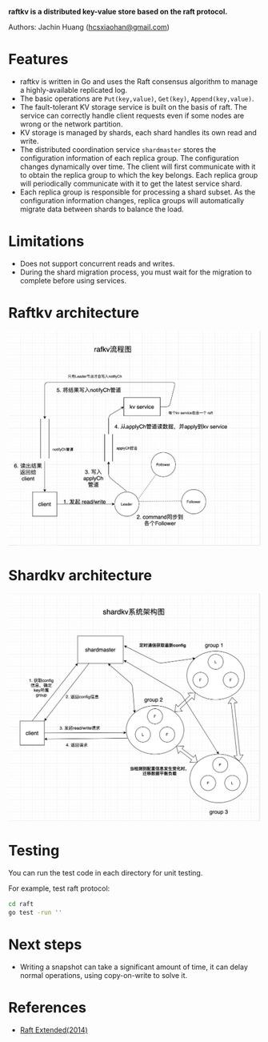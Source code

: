 **raftkv is a distributed key-value store based on the raft protocol.**

Authors: Jachin Huang (hcsxiaohan@gmail.com)

# Features
* raftkv is written in Go and uses the Raft consensus algorithm to manage a highly-available replicated log.
* The basic operations are `Put(key,value)`, `Get(key)`, `Append(key,value)`.
* The fault-tolerant KV storage service is built on the basis of raft. The service can correctly handle client requests even if some nodes are wrong or the network partition.
* KV storage is managed by shards, each shard handles its own read and write.
* The distributed coordination service `shardmaster` stores the configuration information of each replica group. The configuration changes dynamically over time. The client will first communicate with it to obtain the replica group to which the key belongs. Each replica group will periodically communicate with it to get the latest service shard.
* Each replica group is responsible for processing a shard subset. As the configuration information changes, replica groups will automatically migrate data between shards to balance the load.


# Limitations
* Does not support concurrent reads and writes.
* During the shard migration process, you must wait for the migration to complete before using services.

# Raftkv architecture
![raftkv architecture](https://github.com/hchaoshun/raftkv/blob/master/raft_stream.png)

# Shardkv architecture
![shardkv architecture](https://github.com/hchaoshun/raftkv/blob/master/shardkv_stream.png)

# Testing

You can run the test code in each directory for unit testing.

For example, test raft protocol:
```bash
cd raft
go test -run ''
```

# Next steps
* Writing a snapshot can take a significant amount of time, it can delay normal operations, using copy-on-write to solve it.

# References
- [Raft Extended(2014)](https://pdos.csail.mit.edu/6.824/papers/raft-extended.pdf)







